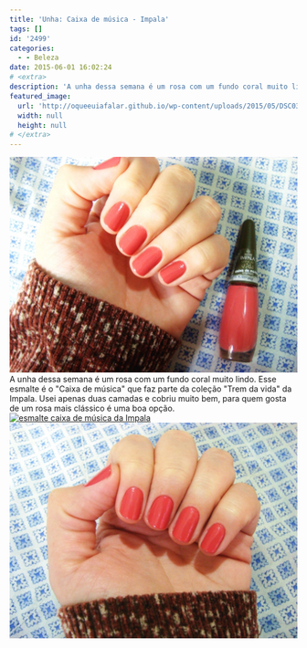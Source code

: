 ```yaml
---
title: 'Unha: Caixa de música - Impala'
tags: []
id: '2499'
categories:
  - - Beleza
date: 2015-06-01 16:02:24
# <extra>
description: 'A unha dessa semana é um rosa com um fundo coral muito lindo. Esse esmalte é o &#8220;Caixa de música&#8221; que faz parte da coleção &#8220;Trem da vida&#8221; da Impala. Usei apenas duas camadas e cobriu muito bem, para quem gosta de um rosa mais clássico é uma boa opção.'
featured_image: 
  url: 'http://oqueeuiafalar.github.io/wp-content/uploads/2015/05/DSC03781-1024x768.jpg'
  width: null
  height: null
# </extra>
---
```


[![esmalte: Caixa de música - Impala](/wp-content/uploads/2015/05/DSC03781-1024x768.jpg)](/wp-content/uploads/2015/05/DSC03781.jpg) A unha dessa semana é um rosa com um fundo coral muito lindo. Esse esmalte é o "Caixa de música" que faz parte da coleção "Trem da vida" da Impala. Usei apenas duas camadas e cobriu muito bem, para quem gosta de um rosa mais clássico é uma boa opção. [![esmalte caixa de música da Impala](/wp-content/uploads/2015/05/esmalte-caixa-de-música-da-Impala-1024x768.jpg)](/wp-content/uploads/2015/05/esmalte-caixa-de-música-da-Impala.jpg) [![esmalte rosa com fundo coral](/wp-content/uploads/2015/05/DSC03777-1024x768.jpg)](/wp-content/uploads/2015/05/DSC03777.jpg)

